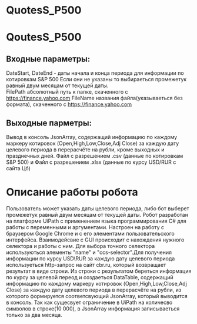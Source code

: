 # QuotesS_P500
# QoutesS_P500

## Входные параметры: 
DateStart, DateEnd - даты начала и конца периода для информации по котировкам S&P 500 
Если они не указаны то выбираеться промежетук равный двум месяцам от текущей даты.  
FilePath абсолютный путь к папке, скаченного с https://finance.yahoo.com
FileName названия файла(указываеться без формата), скаченного с https://finance.yahoo.com

## Выходные парметры:
Вывод в консоль JsonArray, содержащий информацию по каждому маркеру котировок (Open,High,Low,Close,Adj Close) за каждую дату целевого периода в перерасчёте на рубли, кроме выходных и празднечных дней.
Файл с разрешением .csv (данные по котировкам S&P 500) и Файл с разрешением .xlsx (данные по курсу USD/RUR с сайта Цб)

# Описание работы робота 
Пользователь может указать даты целевого периода, либо бот выберет промежетук равный двум месяцам от текущей даты.
Робот разработан на платформе UiPath с применением языка программирования C# для работы с переменными и аргументами. Настроен на работу с браузером Google Chrome и с его элементами пользовательского интерфейса. Взаимодейсвие с GUI происходит с нахождения нужного селектора и работы с ним. Для выбора точного селектора используються элементы "name" и "ccs-selector".Для получения информации по курсу USD\RUR за каждую дату целевого периода используеться http-запрос на сайт cbr.ru, который возвращает результат в виде строки. Из строки с результатом береться информация по курсу за целевой переод и создаеться DataTable, содержащий информацию по каждому маркеру котировок (Open,High,Low,Close,Adj Close) за каждую дату целевого периода в перерасчёте на рубли, из которого формируется соответсвующий JsonArray, который выводится в консоль. Так как сущесвует ограничение в UiPath на количесво символов в строке(10 000), в JsonArray информация записываеться только за два месяца. 
